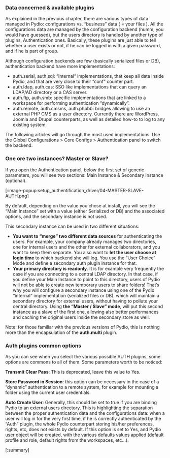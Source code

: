 ### Data concerned & available plugins
As explained in the previous chapter, there are various types of data managed in Pydio: configurations vs. “business” data ( = your files ). All the configurations data are managed by the configuration backend (humm, you would have guessed), but the users directory is handled by another type of plugins, Authentication ones. Basically, these plugins are just able to tell whether a user exists or not, if he can be logged in with a given password, and if he is part of group.

Although configuration backends are few (basically serialized files or DB), authentication backend have more implementations:

+ auth.serial, auth.sql: “Internal“ implementations, that keep all data inside Pydio, and that are very close to their “conf” counter part.
+ auth.ldap, auth.cas: SSO like implementations that can query an LDAP/AD directory or a CAS server.
+ auth.ftp, auth.smb: specific implementations that are linked to a workspace for performing authentication “dynamically”.
+ auth.remote, auth.cmsms, auth.phpbb: bridges allowing to use an external PHP CMS as a user directory. Currently there are WordPress, Joomla and Drupal counterparts, as well as detailed how-to to log to any existing system.

The following articles will go through the most used implementations. Use the Global Configurations > Core Configs > Authentication panel to switch the backend.

### One ore two instances? Master or Slave?
If you open the Authentication panel, below the first set of generic parameters, you will see two sections: Main Instance & Secondary Instance (optional).

[:image-popup:setup_authentification_driver/04-MASTER-SLAVE-AUTH.png]

By default, depending on the value you chose at install, you will see the “Main Instance” set with a value (either Serialized or DB) and the associated options, and the secondary instance is not used.

This secondary instance can be used in two different situations:

+ **You want to “merge” two different data sources** for authenticating the users. For example, your company already manages two directories, one for internal users and the other for external collaborators, and you want to keep them separate. You also want to **let the user choose at login time** to which backend she will log. You use the “User Choice” Mode and define a secondary auth plugin instance for that.
+ **Your primary directory is readonly**. It is for example very frequently the case if you are connecting to a central LDAP directory. In that case, if you define your Main Instance to point to this directory, users of Pydio will not be able to create new temporary users to share folders! That’s why you will configure a secondary instance using one of the Pydio “internal” implementation (serialized files or DB), which will maintain a secondary directory for external users, without having to pollute your central directory. Using **the “Master / Slave” mode**, will put this second instance as a slave of the first one, allowing also better performances and caching the original users inside the secondary store as well.

Note: for those familiar with the previous versions of Pydio, this is nothing more than the encapsulation of the **auth.multi** plugin.

### Auth plugins common options
As you can see when you select the various possible AUTH plugins, some options are commons to all of them. Some parameters worth to be noticed:

**Transmit Clear Pass**: This is deprecated, leave this value to Yes.

**Store Password in Session**: this option can be necessary in the case of a “dynamic” authentication to a remote system, for example for mounting a folder using the current user credentials.

**Auto Create User**: Generally, this should be set to true if you are binding Pydio to an external users directory. This is highlighting the separation between the proper authentication data and the configurations data: when a user will log in for the very first time, if he is correctly authenticated by the “Auth” plugin, the whole Pydio counterpart storing his/her preferences, rights, etc, does not exists by default. If this option is set to Yes, and Pydio user object will be created, with the various defaults values applied (default profile and role, default rights from the workspaces, etc…).

[:summary]
